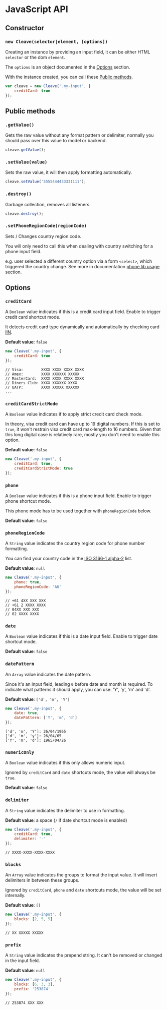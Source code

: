 # JavaScript API

## Constructor

### `new Cleave(selector|element, [options])`

Creating an instance by providing an input field, it can be either HTML `selector` or the dom `element`.

The `options` is an object documented in the [Options](#options) section.

With the instance created, you can call these [Public methods](#public-methods).

```js
var cleave = new Cleave('.my-input', {
    creditCard: true
});
```


## Public methods

### `.getValue()`

Gets the raw value without any format pattern or delimiter, normally you should pass over this value to model or backend.

```js
cleave.getValue();
```

### `.setValue(value)`

Sets the raw value, it will then apply formatting automatically.

```js
cleave.setValue('5555444433331111');
```

### `.destroy()`

Garbage collection, removes all listeners.

```js
cleave.destroy();
```

### `.setPhoneRegionCode(regionCode)`

Sets / Changes country region code.

You will only need to call this when dealing with country switching for a phone input field.

e.g. user selected a different country option via a form `<select>`, which triggered the country change. See more in documentation [phone lib usage](https://github.com/nosir/cleave.js/blob/master/doc/phone-lib-usage.md) section.


## Options

### `creditCard`

A `Boolean` value indicates if this is a credit card input field. Enable to trigger credit card shortcut mode.

It detects credit card type dynamically and automatically by checking card [IIN](https://en.wikipedia.org/wiki/Payment_card_number#Issuer_identification_number_.28IIN.29).

**Default value**: `false`

```js
new Cleave('.my-input', {
    creditCard: true
});
```

```
// Visa:        XXXX XXXX XXXX XXXX
// Amex:        XXXX XXXXXX XXXXX
// MasterCard:  XXXX XXXX XXXX XXXX
// Diners Club: XXXX XXXXXX XXXX
// UATP:        XXXX XXXXX XXXXXX
...
```

### `creditCardStrictMode`

A `Boolean` value indicates if to apply strict credit card check mode.

In theory, visa credit card can have up to 19 digital numbers. If this is set to `true`, it won't restrain visa credit card max-length to 16 numbers. Given that this long digital case is relatively rare, mostly you don't need to enable this option.

**Default value**: `false`

```js
new Cleave('.my-input', {
    creditCard: true,
    creditCardStrictMode: true
});
```

### `phone`

A `Boolean` value indicates if this is a phone input field. Enable to trigger phone shortcut mode.

This phone mode has to be used together with `phoneRegionCode` below.

**Default value**: `false`

### `phoneRegionCode`

A `String` value indicates the country region code for phone number formatting.

You can find your country code in the [ISO 3166-1 alpha-2](https://en.wikipedia.org/wiki/ISO_3166-1_alpha-2#Officially_assigned_code_elements) list.

**Default value**: `null`

```js
new Cleave('.my-input', {
    phone: true,
    phoneRegionCode: 'AU'
});
```

```
// +61 4XX XXX XXX
// +61 2 XXXX XXXX
// 04XX XXX XXX
// 02 XXXX XXXX
```

### `date`

A `Boolean` value indicates if this is a date input field. Enable to trigger date shortcut mode.

**Default value**: `false`

### `datePattern`

An `Array` value indicates the date pattern.

Since it's an input field, leading `0` before date and month is required. To indicate what patterns it should apply, you can use: 'Y', 'y', 'm' and 'd'.

**Default value**: `['d', 'm', 'Y']`

```js
new Cleave('.my-input', {
    date: true,
    datePattern: ['Y', 'm', 'd']
});
```

```
['d', 'm', 'Y']: 26/04/1965
['d', 'm', 'y']: 26/04/65
['Y', 'm', 'd']: 1965/04/26
```

### `numericOnly`

A `Boolean` value indicates if this only allows numeric input.

Ignored by `creditCard` and `date` shortcuts mode, the value will always be `true`.

**Default value**: `false`

### `delimiter`

A `String` value indicates the delimiter to use in formatting.

**Default value**: a space (`/` if date shortcut mode is enabled)

```js
new Cleave('.my-input', {
    creditCard: true,
    delimiter: '-'
});
```

```
// XXXX-XXXX-XXXX-XXXX
```

### `blocks`

An `Array` value indicates the groups to format the input value. It will insert delimiters in between these groups.

Ignored by `creditCard`, `phone` and `date` shortcuts mode, the value will be set internally.

**Default value**: `[]`

```js
new Cleave('.my-input', {
    blocks: [2, 5, 5]
});
```

```
// XX XXXXX XXXXX
```

### `prefix`

A `String` value indicates the prepend string. It can't be removed or changed in the input field.

**Default value**: `null`

```js
new Cleave('.my-input', {
    blocks: [6, 3, 3],
    prefix: '253874'
});
```

```
// 253874 XXX XXX
```
